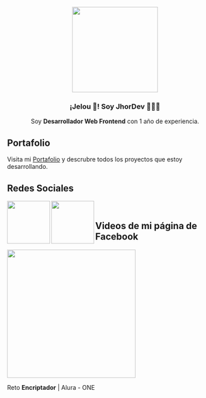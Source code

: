 <p align="center" width="300">
   <img align="center" width="200" style="border-radius: 50" src="https://avatars.githubusercontent.com/u/105879489?v=4" />
   <h3 align="center">¡Jelou 👋! Soy JhorDev 👨🏻‍💻</h3>
</p>

<p align="center">Soy <strong>Desarrollador Web Frontend</strong> con 1 año de experiencia.

<h2>Portafolio</h2>
<p>Visita mi <a href = "https://priorycode.github.io/PortafolioWeb/" target="blank">Portafolio</a> y descrubre todos los proyectos que estoy desarrollando.
<h2>Redes Sociales</h2>
<a href ="https://www.linkedin.com/in/jhordy-mondragon/" target="blank"><img align="left" width="100" src="https://logodownload.org/wp-content/uploads/2019/03/linkedin-logo-4.png"></a>
  <a href ="https://twitter.com/thepriorycode" target="blank"><img align="left" width="100" src="https://cdn.sanity.io/images/kts928pd/production/279979502d6cde76d37588e85698cf6c7aaae920-1280x257.png"></a>
<br>
<h2>Videos de mi página de Facebook</h2>
<div>
<a target="blank" href ="https://fb.watch/lYFpHIEq1Z/"><img width="300" src="https://scontent.flim12-1.fna.fbcdn.net/v/t15.5256-10/355899361_187821990901412_8175697926981531257_n.jpg?stp=dst-jpg_p180x540&_nc_cat=107&ccb=1-7&_nc_sid=ad6a45&_nc_ohc=LG8PiZrehs8AX8GAOPU&_nc_ht=scontent.flim12-1.fna&oh=00_AfDlD0DPEX-RhnTDeiOYTiMPPwwot2iA1YRv3GfgFUbStw&oe=64C1EC17"></a>
  <p>Reto <strong>Encriptador</strong> | Alura - ONE</p>
</div>

<!---
priorycode/priorycode is a ✨ special ✨ repository because its `README.md` (this file) appears on your GitHub profile.
You can click the Preview link to take a look at your changes.
--->
